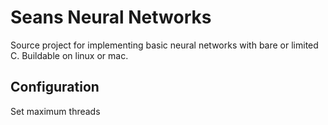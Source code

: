 # Seans Neural Networks
Source project for implementing basic neural networks with bare or limited C.
Buildable on linux or mac.
## Configuration
Set maximum threads